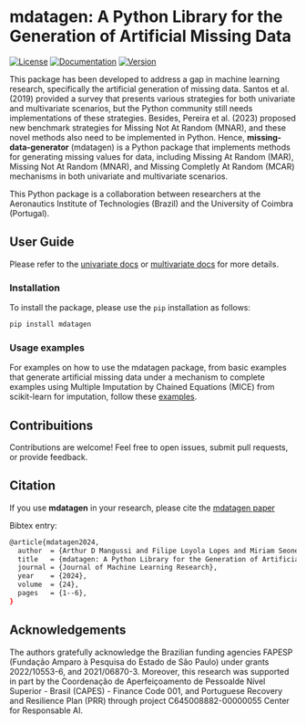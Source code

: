 # mdatagen: A Python Library for the Generation of Artificial Missing Data

[![License](https://img.shields.io/badge/License-MIT-blue.svg)](LICENSE)
[![Documentation](https://img.shields.io/badge/Documentation-Link-green.svg)](docs/)
[![Version](https://img.shields.io/badge/Version-0.0.87-brightgreen.svg)](https://github.com/ArthurMangussi/pymdatagen/releases/tag/v0.0.87)

This package has been developed to address a gap in machine learning research, specifically the artificial generation of missing data. Santos et al. (2019) provided a survey that presents various strategies for both univariate and multivariate scenarios, but the Python community still needs implementations of these strategies. Besides, Pereira et al. (2023) proposed new benchmark strategies for Missing Not At Random (MNAR), and these novel methods also need to be implemented in Python. Hence, **missing-data-generator** (mdatagen) is a Python package that implements methods for generating missing values ​​for data, including Missing At Random (MAR), Missing Not At Random (MNAR), and Missing Completly At Random (MCAR) mechanisms in both univariate and multivariate scenarios.

This Python package is a collaboration between researchers at the Aeronautics Institute of Technologies (Brazil) and the University of Coimbra (Portugal).

## User Guide

Please refer to the [univariate docs](docs/univariate.md) or [multivariate docs](docs/multivariate.md) for more details.


### Installation
To install the package, please use the `pip` installation as follows:

```bash
pip install mdatagen
```

### Usage examples
For examples on how to use the mdatagen package, from basic examples that generate artificial missing data under a mechanism to complete examples using Multiple Imputation by Chained Equations (MICE) from scikit-learn for imputation, follow these [examples](examples/).


## Contribuitions
Contributions are welcome! Feel free to open issues, submit pull requests, or provide feedback.

## Citation
If you use **mdatagen** in your research, please cite the [mdatagen paper]()

Bibtex entry:
```bash
@article{mdatagen2024,
  author  = {Arthur D Mangussi and Filipe Loyola Lopes and Miriam Seone Santos and Ricardo Cardoso Pereira and Ana Carolina Lorena and Pedro Henriques Abreu},
  title   = {mdatagen: A Python Library for the Generation of Artificial Missing Data},
  journal = {Journal of Machine Learning Research},
  year    = {2024},
  volume  = {24},
  pages   = {1--6},
}
```
## Acknowledgements
The authors gratefully acknowledge the Brazilian funding agencies FAPESP (Fundação Amparo à Pesquisa do Estado de São Paulo) under grants 2022/10553-6, and 2021/06870-3. Moreover, this research was supported in part by the Coordenação de Aperfeiçoamento de Pessoalde Nível Superior - Brasil (CAPES) - Finance Code 001, and Portuguese Recovery and Resilience Plan (PRR) through project C645008882-00000055 Center for Responsable AI.
